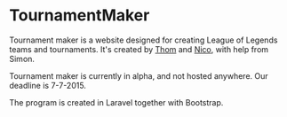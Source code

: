 # TournamentMaker
Tournament maker is a website designed for creating League of Legends teams and tournaments. It's created by [Thom](https://github.com/lantaarnappel "Thom") and [Nico](https://github.com/koffielyder "Nico"), with help from Simon.

Tournament maker is currently in alpha, and not hosted anywhere. Our deadline is 7-7-2015.

The program is created in Laravel together with Bootstrap.
